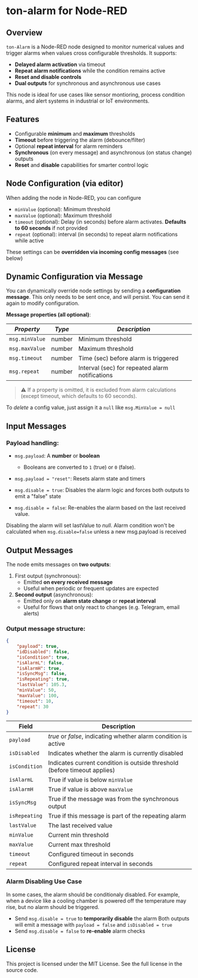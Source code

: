 # ton-alarm for Node-RED #


## Overview

`ton-Alarm` is a Node-RED node designed to monitor numerical values and trigger alarms when values cross configurable thresholds. It supports:
* __Delayed alarm activation__ via timeout
* __Repeat alarm notifications__ while the condition remains active
* __Reset and disable controls__
* __Dual outputs__ for synchronous and asynchronous use cases

This node is ideal for use cases like sensor montioring, process condition alarms, and alert systems in industrial or IoT environments.


## Features
* Configurable __minimum__ and __maximum__ thresholds
* __Timeout__ before triggering the alarm (debounce/filter)
* Optional __repeat interval__ for alarm reminders
* __Synchronous__ (on every message) and asynchronous (on status change) outputs
* __Reset__ and __disable__ capabilities for smarter control logic


## Node Configuration (via editor)
When adding the node in Node-RED, you can configure
* `minValue` (optional): Minimum threshold
* `maxValue` (optional): Maximum threshold
* `timeout` (optional): Delay (in seconds) before alarm activates. __Defaults to 60 seconds__ if not provided
* `repeat` (optional): interval (in seconds) to repeat alarm notifications while active

These settings can be __overridden via incoming config messages__ (see below)


## Dynamic Configuration via Message
You can dynamically override node settings by sending a __configuration message__. This only needs to be sent once, and will persist. You can send it again to modify configuration.

__Message properties (all optional)__:

|*Property*|*Type*|*Description*|
|-----------|-----------|-----------|
|`msg.minValue`|number|Minimum threshold|
|`msg.maxValue`|number|Maximum threshold|
|`msg.timeout`|number|Time (sec) before alarm is triggered|
|`msg.repeat`|number|Interval (sec) for repeated alarm notifications|

> ⚠️ If a property is omitted, it is excluded from alarm calculations (except timeout, which defaults to 60 seconds).

To _delete_ a config value, just assign it a `null` like `msg.MinValue = null`


## Input Messages

### Payload handling:
* `msg.payload`: A __number__ or __boolean__
    * Booleans are converted to `1` (true) or `0` (false).
   
* `msg.payload = "reset"`: Resets alarm state and timers
* `msg.disable = true`: Disables the alarm logic and forces both outputs to emit a "false" state
* `msg.disable = false`: Re-enables the alarm based on the last received value.

Disabling the alarm will set lastValue to _null_. Alarm condition won't be calculated when `msg.disable=false` unless a new msg.payload is received

## Output Messages
The node emits messages on __two outputs__:
1. First output (synchronous):
    * Emitted __on every received message__
    * Useful when periodic or frequent updates are expected
2. __Second output__ (asynchronous):
    * Emitted only on __alarm state change__ or __repeat interval__
    * Useful for flows that only react to changes (e.g. Telegram, email alerts)

### Output message structure:

```json
{
    "payload": true,
    "idDisabled": false,
    "isCondition": true,
    "isAlarmL": false,
    "isAlarmH": true,
    "isSyncMsg": false,
    "isRepeating": true,
    "lastValue": 105.3,
    "minValue": 50,
    "maxValue": 100,
    "timeout": 10,
    "repeat": 30
}
```
|__Field__|__Description__|
|------|------|
|`payload`	|_true_ or _false_, indicating whether alarm condition is active|
|`isDisabled`	|Indicates whether the alarm is currently disabled|
|`isCondition`	|Indicates current condition is outside threshold (before timeout applies)|
|`isAlarmL`	|True if value is below `minValue`|
|`isAlarmH`	|True if value is above `maxValue`|
|`isSyncMsg`	|True if the message was from the synchronous output|
|`isRepeating`	|True if this message is part of the repeating alarm|
|`lastValue`	|The last received value|
|`minValue`	|Current min threshold|
|`maxValue`	|Current max threshold|
|`timeout`	|Configured timeout in seconds|
|`repeat`	|Configured repeat interval in seconds|

### Alarm Disabling Use Case
In some cases, the alarm should be conditionaly disabled. For example, when a device like a cooling chamber is powered off the temperature may rise, but no alarm should be triggered.
* Send `msg.disable = true` to __temporarily disable__ the alarm
    Both outputs will emit a message with `payload = false` and `isDisabled = true`
* Send `msg.disable = false` to __re-enable__ alarm checks


## License
This project is licensed under the MIT License. See the full license in the source code.